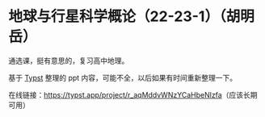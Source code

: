 # 地球与行星科学概论（22-23-1）（胡明岳）

通选课，挺有意思的，复习高中地理。

基于 [Typst](https://typst.app/) 整理的 ppt 内容，可能不全，以后如果有时间重新整理一下。

在线链接：<https://typst.app/project/r_aqMddvWNzYCaHbeNlzfa>（应该长期可用）
